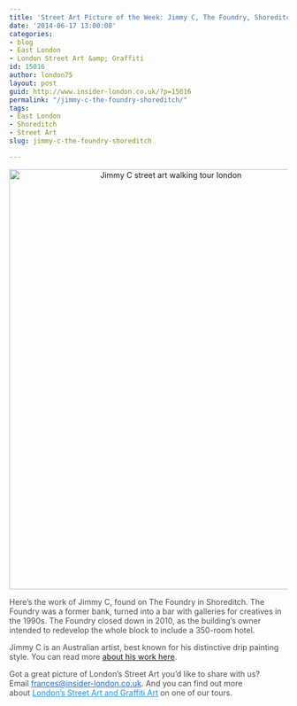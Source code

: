 ```yaml
---
title: 'Street Art Picture of the Week: Jimmy C, The Foundry, Shoreditch'
date: '2014-06-17 13:00:08'
categories:
- blog
- East London
- London Street Art &amp; Graffiti
id: 15016
author: london75
layout: post
guid: http://www.insider-london.co.uk/?p=15016
permalink: "/jimmy-c-the-foundry-shoreditch/"
tags:
- East London
- Shoreditch
- Street Art
slug: jimmy-c-the-foundry-shoreditch

---
```

<p style="color: #4d4d4d; text-align: center;">
  <a href="http://www.insider-london.co.uk/wp-content/uploads/2014/06/Jimmy-C-Foundry.jpg"><img class="alignnone size-full wp-image-15018" src="http://www.insider-london.co.uk/wp-content/uploads/2014/06/Jimmy-C-Foundry.jpg" alt="Jimmy C street art walking tour london" width="569" height="759" /></a>
</p>

<p style="color: #4d4d4d;">
  Here&#8217;s the work of Jimmy C, found on The Foundry in Shoreditch. The Foundry was a former bank, turned into a bar with galleries for creatives in the 1990s. The Foundry closed down in 2010, as the building&#8217;s owner intended to redevelop the whole block to include a 350-room hotel.
</p>

<p style="color: #4d4d4d;">
  Jimmy C is an Australian artist, best known for his distinctive drip painting style. You can read more <a href="http://www.theguardian.com/artanddesign/2011/jul/19/streetart-australia" target="_blank">about his work here</a>.
</p>

<p style="color: #4d4d4d;">
  Got a great picture of London’s Street Art you’d like to share with us? Email <a id="yui_3_16_0_1_1402043296792_83087" style="color: #196ad4;" href="mailto:frances@insider-london.co.uk" target="_blank" rel="nofollow" shape="rect">frances@insider-london.co.uk</a>. And you can find out more about <a style="color: #1994e6;" href="http://www.insider-london.co.uk/london-graffiti-artists-walking-tours/" target="_blank">London’s Street Art and Graffiti Art</a> on one of our tours.
</p>